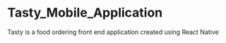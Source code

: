 # Tasty_Mobile_Application
Tasty is a food ordering front end application created using React Native
